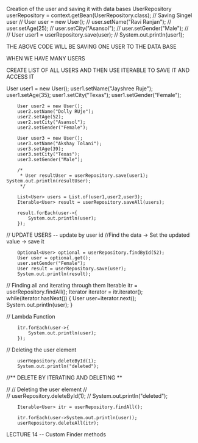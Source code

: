 Creation of the user and saving it with data bases
UserRepository userRepository = context.getBean(UserRepository.class);
		// Saving Singel user 
//		User user = new User();
//		user.setName("Ravi Ranjan");
//		user.setAge(25);
//		user.setCity("Asansol");
//		user.setGender("Male");
//		
//		User user1 = userRepository.save(user);
//		System.out.println(user1);


  THE ABOVE CODE WILL BE SAVING ONE USER TO THE DATA BASE 



WHEN WE HAVE MANY USERS 

CREATE LIST OF ALL USERS AND THEN USE ITERABLE TO SAVE IT AND ACCESS IT

User user1 = new User();
		user1.setName("Jayshree Ruje");
		user1.setAge(35);
		user1.setCity("Texas");
		user1.setGender("Female");
		
		User user2 = new User();
		user2.setName("Dolly RUje");
		user2.setAge(52);
		user2.setCity("Asansol");
		user2.setGender("Female");
		
		User user3 = new User();
		user3.setName("Akshay Tolani");
		user3.setAge(39);
		user3.setCity("Texas");
		user3.setGender("Male");
		
		/*
		 * User resultUser = userRepository.save(user1); System.out.println(resultUser);
		 */
		
		List<User> users = List.of(user1,user2,user3);
		Iterable<User> result = userRepository.saveAll(users);
		
		result.forEach(user->{
			System.out.println(user);
		});


  // UPDATE USERS  -- update by user id
		//Find the data -> Set the updated value -> save it
		
		Optional<User> optional = userRepository.findById(52);
		User user = optional.get();
		user.setGender("Female");
		User result = userRepository.save(user);
		System.out.println(result);



// Finding all and iterating through them
		Iterable<User> itr = userRepository.findAll();
		Iterator<User> iterator = itr.iterator();
		while(iterator.hasNext()) {
			User user=iterator.next();
			System.out.println(user);
		}


  // Lambda Function
		
		itr.forEach(user->{
			System.out.println(user);
		});



  // Deleting the user element 
		
		userRepository.deleteById(1);
		System.out.println("deleted");


  //** DELETE BY ITERATING AND DELETING **

  
//		// Deleting the user element 
//		
//		userRepository.deleteById(1);
//		System.out.println("deleted");
		
		
		Iterable<User> itr = userRepository.findAll();
		
		itr.forEach(user->System.out.println(user));
		userRepository.deleteAll(itr);


  LECTURE 14 -- Custom Finder methods

  
  
